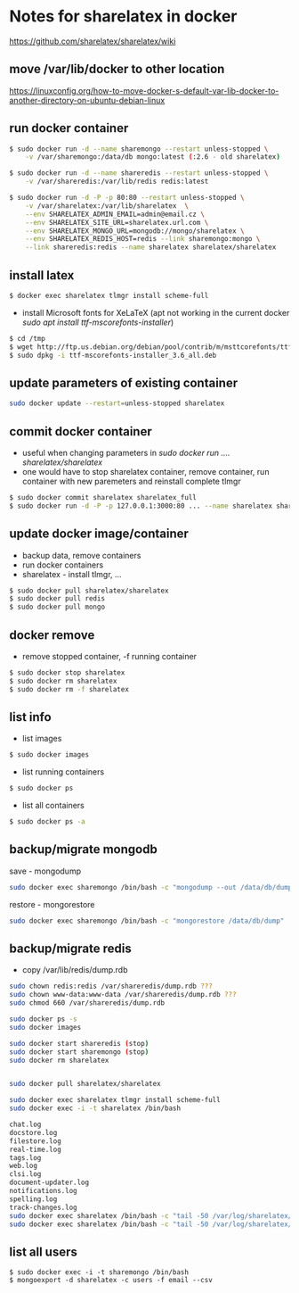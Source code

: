 # Notes for sharelatex in docker
https://github.com/sharelatex/sharelatex/wiki

## move /var/lib/docker to other location
https://linuxconfig.org/how-to-move-docker-s-default-var-lib-docker-to-another-directory-on-ubuntu-debian-linux

## run docker container
```bash
$ sudo docker run -d --name sharemongo --restart unless-stopped \
    -v /var/sharemongo:/data/db mongo:latest (:2.6 - old sharelatex)

$ sudo docker run -d --name shareredis --restart unless-stopped \
    -v /var/shareredis:/var/lib/redis redis:latest

$ sudo docker run -d -P -p 80:80 --restart unless-stopped \
    -v /var/sharelatex:/var/lib/sharelatex  \
    --env SHARELATEX_ADMIN_EMAIL=admin@email.cz \
    --env SHARELATEX_SITE_URL=sharelatex.url.com \
    --env SHARELATEX_MONGO_URL=mongodb://mongo/sharelatex \
    --env SHARELATEX_REDIS_HOST=redis --link sharemongo:mongo \
    --link shareredis:redis --name sharelatex sharelatex/sharelatex
```

## install latex
```bash
$ docker exec sharelatex tlmgr install scheme-full
```
- install Microsoft fonts for XeLaTeX (apt not working in the current docker *sudo apt install ttf-mscorefonts-installer*)
```bash
$ cd /tmp
$ wget http://ftp.us.debian.org/debian/pool/contrib/m/msttcorefonts/ttf-mscorefonts-installer_3.6_all.deb
$ sudo dpkg -i ttf-mscorefonts-installer_3.6_all.deb
```

## update parameters of existing container
```bash
sudo docker update --restart=unless-stopped sharelatex
```

## commit docker container
- useful when changing parameters in *sudo docker run .... sharelatex/sharelatex*
- one would have to stop sharelatex container, remove container, run container with new paremeters and reinstall complete tlmgr
```bash
$ sudo docker commit sharelatex sharelatex_full
$ sudo docker run -d -P -p 127.0.0.1:3000:80 ... --name sharelatex sharelatex_full
```
## update docker image/container
- backup data, remove containers
- run docker containers
- sharelatex - install tlmgr, ...
```bash
$ sudo docker pull sharelatex/sharelatex
$ sudo docker pull redis
$ sudo docker pull mongo
```

## docker remove
- remove stopped container, -f running container
```bash
$ sudo docker stop sharelatex
$ sudo docker rm sharelatex
$ sudo docker rm -f sharelatex
```

## list info
- list images
```bash
$ sudo docker images 
```
- list running containers
```bash
$ sudo docker ps
```
- list all containers
```bash
$ sudo docker ps -a
```

## backup/migrate mongodb
save - mongodump
```bash
sudo docker exec sharemongo /bin/bash -c "mongodump --out /data/db/dump_new"
```
restore - mongorestore
```bash
sudo docker exec sharemongo /bin/bash -c "mongorestore /data/db/dump"
```

## backup/migrate redis
- copy /var/lib/redis/dump.rdb
```bash
sudo chown redis:redis /var/shareredis/dump.rdb ???
sudo chown www-data:www-data /var/shareredis/dump.rdb ???
sudo chmod 660 /var/shareredis/dump.rdb 
```


```bash
sudo docker ps -s
sudo docker images

sudo docker start shareredis (stop)
sudo docker start sharemongo (stop)
sudo docker rm sharelatex


sudo docker pull sharelatex/sharelatex

sudo docker exec sharelatex tlmgr install scheme-full
sudo docker exec -i -t sharelatex /bin/bash

chat.log  
docstore.log          
filestore.log      
real-time.log  
tags.log          
web.log
clsi.log  
document-updater.log  
notifications.log  
spelling.log   
track-changes.log
sudo docker exec sharelatex /bin/bash -c "tail -50 /var/log/sharelatex/document-updater.log"
sudo docker exec sharelatex /bin/bash -c "tail -50 /var/log/sharelatex/clsi.log"
```

## list all users
```shell
$ sudo docker exec -i -t sharemongo /bin/bash
$ mongoexport -d sharelatex -c users -f email --csv
```
